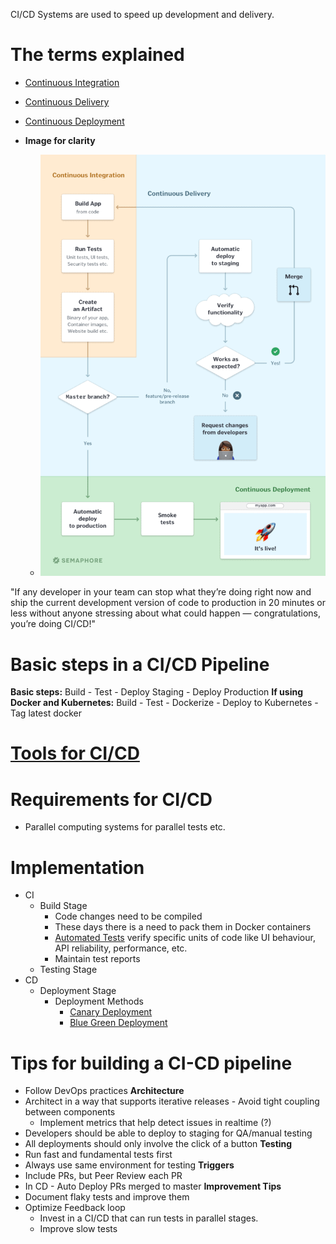 CI/CD Systems are used to speed up development and delivery.

# The terms explained
- [Continuous Integration](Continuous%20Integration.md)
- [Continuous Delivery](Continuous%20Delivery.md)
- [Continuous Deployment](Continuous%20Deployment.md)

- **Image for clarity**
	- ![Pasted image 20221230133238](../../../../../_images/Pasted%20image%2020221230133238.png)

"If any developer in your team can stop what they’re doing right now and ship the current development version of code to production in 20 minutes or less without anyone stressing about what could happen — congratulations, you’re doing CI/CD!"

# Basic steps in a CI/CD Pipeline
**Basic steps:** Build - Test - Deploy Staging - Deploy Production
**If using Docker and Kubernetes:** Build - Test - Dockerize - Deploy to Kubernetes - Tag latest docker

# [Tools for CI/CD](Tools%20for%20CI%20and%20CD.md)

# Requirements for CI/CD
 - Parallel computing systems for parallel tests etc.

# Implementation
- CI
	- Build Stage
		- Code changes need to be compiled
		- These days there is a need to pack them in Docker containers
		- [Automated Tests](Automated%20Tests.md) verify specific units of code like UI behaviour, API reliability, performance, etc.
		- Maintain test reports
	- Testing Stage
- CD
	- Deployment Stage
		- Deployment Methods
			- [Canary Deployment](../Canary%20Deployment.md)
			- [Blue Green Deployment](../Blue%20Green%20Deployment.md)

# Tips for building a CI-CD pipeline
- Follow DevOps practices
**Architecture**
- Architect in a way that supports iterative releases - Avoid tight coupling between components
	- Implement metrics that help detect issues in realtime (?)
- Developers should be able to deploy to staging for QA/manual testing
- All deployments should only involve the click of a button
**Testing**
- Run fast and fundamental tests first
- Always use same environment for testing
**Triggers**
- Include PRs, but Peer Review each PR
- In CD - Auto Deploy PRs merged to master
**Improvement Tips**
- Document flaky tests and improve them
- Optimize Feedback loop
	- Invest in a CI/CD that can run tests in parallel stages.
	- Improve slow tests